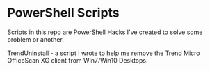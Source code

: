 # PowerShell Scripts
Scripts in this repo are PowerShell Hacks I've created to solve some problem or another.

TrendUninstall - a script I wrote to help me remove the Trend Micro OfficeScan XG client from Win7/Win10 Desktops.
